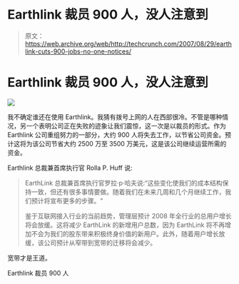 # Earthlink 裁员 900 人，没人注意到

> 原文：<https://web.archive.org/web/http://techcrunch.com/2007/08/29/earthlink-cuts-900-jobs-no-one-notices/>

# Earthlink 裁员 900 人，没人注意到

![](img/ab4c26ea92e75096a270e80dde34be12.png)

我不确定谁还在使用 Earthlink。我猜有拨号上网的人在西部很冷。不管是哪种情况，另一个表明公司正在失败的迹象让我们震惊，这一次是以裁员的形式。作为 Earthlink 公司重组努力的一部分，大约 900 人将失去工作，以节省公司资金。预计这将为该公司节省大约 2500 万至 3500 万美元，这是该公司继续运营所需的资金。

Earthlink 总裁兼首席执行官 Rolla P. Huff 说:

> EarthLink 总裁兼首席执行官罗拉·p·哈夫说:“这些变化使我们的成本结构保持一致，但还有很多事情要做。随着我们在未来几周和几个月继续工作，我们预计将宣布更多的步骤。"
> 
> 鉴于互联网接入行业的当前趋势，管理层预计 2008 年全行业的总用户增长将会放缓。这将减少 EarthLink 的新增用户总数，因为 EarthLink 将不再增加不会为我们的股东带来积极终身价值的新用户。此外，随着用户增长放缓，该公司预计从窄带到宽带的迁移将会减少。

宽带才是王道。

Earthlink 裁员 900 人